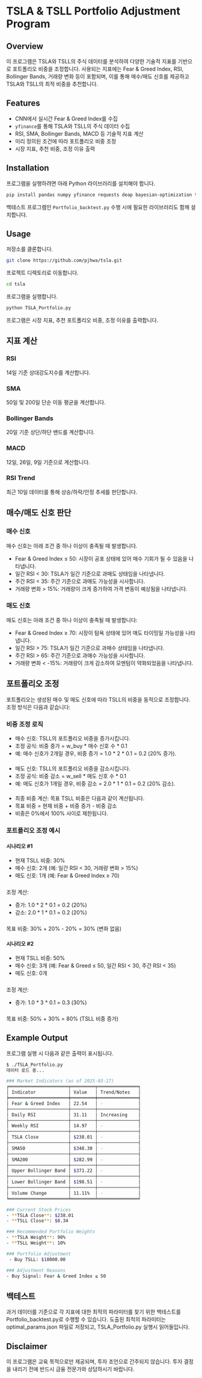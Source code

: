 # TSLA & TSLL Portfolio Adjustment Program

## Overview
이 프로그램은 TSLA와 TSLL의 주식 데이터를 분석하여 다양한 기술적 지표를 기반으로 포트폴리오 비중을 조정합니다. 사용되는 지표에는 Fear & Greed Index, RSI, Bollinger Bands, 거래량 변화 등이 포함되며, 이를 통해 매수/매도 신호를 제공하고 TSLA와 TSLL의 최적 비중을 추천합니다.

## Features
- CNN에서 실시간 Fear & Greed Index를 수집
- `yfinance`를 통해 TSLA와 TSLL의 주식 데이터 수집
- RSI, SMA, Bollinger Bands, MACD 등 기술적 지표 계산
- 미리 정의된 조건에 따라 포트폴리오 비중 조정
- 시장 지표, 추천 비중, 조정 이유 출력

## Installation
프로그램을 실행하려면 아래 Python 라이브러리를 설치해야 합니다.

```bash
pip install pandas numpy yfinance requests deap bayesian-optimization tabulate scipy
```
백테스트 프로그램인 `Portfolio_backtest.py` 수행 시에 필요한 라이브러리도 함께 설치합니다.

## Usage
저장소를 클론합니다.

```bash
git clone https://github.com/pjhwa/tsla.git
```

프로젝트 디렉토리로 이동합니다.

```bash
cd tsla
```

프로그램을 실행합니다.

```bash
python TSLA_Portfolio.py
```

프로그램은 시장 지표, 추천 포트폴리오 비중, 조정 이유를 출력합니다.

## 지표 계산

### RSI
14일 기준 상대강도지수를 계산합니다.
### SMA
50일 및 200일 단순 이동 평균을 계산합니다.
### Bollinger Bands
20일 기준 상단/하단 밴드를 계산합니다.
### MACD
12일, 26일, 9일 기준으로 계산합니다.
### RSI Trend
최근 10일 데이터를 통해 상승/하락/안정 추세를 판단합니다.

## 매수/매도 신호 판단

### 매수 신호
매수 신호는 아래 조건 중 하나 이상이 충족될 때 발생합니다.
- Fear & Greed Index ≤ 50: 시장이 공포 상태에 있어 매수 기회가 될 수 있음을 나타냅니다.
- 일간 RSI < 30: TSLA가 일간 기준으로 과매도 상태임을 나타냅니다.
- 주간 RSI < 35: 주간 기준으로 과매도 가능성을 시사합니다.
- 거래량 변화 > 15%: 거래량이 크게 증가하여 가격 변동이 예상됨을 나타냅니다.

### 매도 신호
매도 신호는 아래 조건 중 하나 이상이 충족될 때 발생합니다:
- Fear & Greed Index ≥ 70: 시장이 탐욕 상태에 있어 매도 타이밍일 가능성을 나타냅니다.
- 일간 RSI > 75: TSLA가 일간 기준으로 과매수 상태임을 나타냅니다.
- 주간 RSI > 65: 주간 기준으로 과매수 가능성을 시사합니다.
- 거래량 변화 < -15%: 거래량이 크게 감소하여 모멘텀이 약화되었음을 나타냅니다.

## 포트폴리오 조정
포트폴리오는 생성된 매수 및 매도 신호에 따라 TSLL의 비중을 동적으로 조정합니다. 조정 방식은 다음과 같습니다:

### 비중 조정 로직
- 매수 신호: TSLL의 포트폴리오 비중을 증가시킵니다.
- 조정 공식: 비중 증가 = w_buy * 매수 신호 수 * 0.1
- 예: 매수 신호가 2개일 경우, 비중 증가 = 1.0 * 2 * 0.1 = 0.2 (20% 증가).
####
- 매도 신호: TSLL의 포트폴리오 비중을 감소시킵니다.
- 조정 공식: 비중 감소 = w_sell * 매도 신호 수 * 0.1
- 예: 매도 신호가 1개일 경우, 비중 감소 = 2.0 * 1 * 0.1 = 0.2 (20% 감소).
####
- 최종 비중 계산: 목표 TSLL 비중은 다음과 같이 계산됩니다.
- 목표 비중 = 현재 비중 + 비중 증가 - 비중 감소
- 비중은 0%에서 100% 사이로 제한됩니다.

### 포트폴리오 조정 예시
#### 시나리오 #1
- 현재 TSLL 비중: 30%
- 매수 신호: 2개 (예: 일간 RSI < 30, 거래량 변화 > 15%)
- 매도 신호: 1개 (예: Fear & Greed Index ≥ 70)
#####
조정 계산:
- 증가: 1.0 * 2 * 0.1 = 0.2 (20%)
- 감소: 2.0 * 1 * 0.1 = 0.2 (20%)
#####
목표 비중: 30% + 20% - 20% = 30% (변화 없음)

#### 시나리오 #2
- 현재 TSLL 비중: 50%
- 매수 신호: 3개 (예: Fear & Greed ≤ 50, 일간 RSI < 30, 주간 RSI < 35)
- 매도 신호: 0개
#####
조정 계산:
- 증가: 1.0 * 3 * 0.1 = 0.3 (30%)
#####
목표 비중: 50% + 30% = 80% (TSLL 비중 증가)

## Example Output
프로그램 실행 시 다음과 같은 출력이 표시됩니다.

```bash
$ ./TSLA_Portfolio.py
데이터 로드 중...

### Market Indicators (as of 2025-03-17)
╒══════════════════════╤═════════╤═══════════════╕
│ Indicator            │ Value   │ Trend/Notes   │
╞══════════════════════╪═════════╪═══════════════╡
│ Fear & Greed Index   │ 22.54   │ -             │
├──────────────────────┼─────────┼───────────────┤
│ Daily RSI            │ 31.11   │ Increasing    │
├──────────────────────┼─────────┼───────────────┤
│ Weekly RSI           │ 14.97   │ -             │
├──────────────────────┼─────────┼───────────────┤
│ TSLA Close           │ $238.01 │ -             │
├──────────────────────┼─────────┼───────────────┤
│ SMA50                │ $348.30 │ -             │
├──────────────────────┼─────────┼───────────────┤
│ SMA200               │ $282.99 │ -             │
├──────────────────────┼─────────┼───────────────┤
│ Upper Bollinger Band │ $371.22 │ -             │
├──────────────────────┼─────────┼───────────────┤
│ Lower Bollinger Band │ $198.51 │ -             │
├──────────────────────┼─────────┼───────────────┤
│ Volume Change        │ 11.11%  │ -             │
╘══════════════════════╧═════════╧═══════════════╛

### Current Stock Prices
- **TSLA Close**: $238.01
- **TSLL Close**: $8.34

### Recommended Portfolio Weights
- **TSLA Weight**: 90%
- **TSLL Weight**: 10%

### Portfolio Adjustment
 - Buy TSLL: $10000.00

### Adjustment Reasons
- Buy Signal: Fear & Greed Index ≤ 50
```

## 백테스트
과거 데이터를 기준으로 각 지표에 대한 최적의 파라미터를 찾기 위한 백테스트를 Portfolio_backtest.py로 수행할 수 있습니다. 
도출된 최적의 파라미터는 optimal_params.json 파일로 저장되고, TSLA_Portfolio.py 실행시 읽어들입니다.

## Disclaimer
이 프로그램은 교육 목적으로만 제공되며, 투자 조언으로 간주되지 않습니다. 투자 결정을 내리기 전에 반드시 금융 전문가와 상담하시기 바랍니다.
